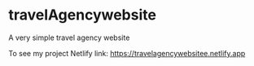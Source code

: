 # travelAgencywebsite
A very simple travel agency website

To see my project 
Netlify link: https://travelagencywebsitee.netlify.app
